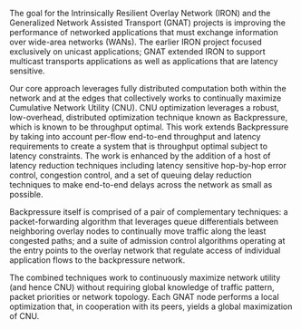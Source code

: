 The goal for the Intrinsically Resilient Overlay Network (IRON) and the
Generalized Network Assisted Transport (GNAT) projects is improving the
performance of networked applications that must exchange information over
wide-area networks (WANs). The earlier IRON project focused exclusively on
unicast applications; GNAT extended IRON to support multicast transports
applications as well as applications that are latency sensitive.

Our core approach leverages fully distributed computation both within the
network and at the edges that collectively works to continually maximize
Cumulative Network Utility (CNU). CNU optimization leverages a robust,
low-overhead, distributed optimization technique known as Backpressure,
which is known to be throughput optimal. This work extends Backpressure by
taking into account per-flow end-to-end throughput and latency requirements
to create a system that is throughput optimal subject to latency constraints.
The work is enhanced by the addition of a host of latency reduction techniques
including latency sensitive hop-by-hop error control, congestion control, and
a set of queuing delay reduction techniques to make end-to-end delays across
the network as small as possible.

Backpressure itself is comprised of a pair of complementary techniques: a
packet-forwarding algorithm that leverages queue differentials between
neighboring overlay nodes to continually move traffic along the least
congested paths; and a suite of admission control algorithms operating at the
entry points to the overlay network that regulate access of individual
application flows to the backpressure network.

The combined techniques work to continuously maximize network utility (and
hence CNU) without requiring global knowledge of traffic pattern, packet
priorities or network topology. Each GNAT node performs a local optimization
that, in cooperation with its peers, yields a global maximization of CNU.